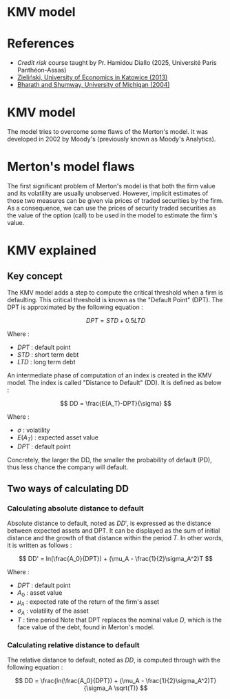 # KMV model

# References
- _Credit risk_ course taught by Pr. Hamidou Diallo (2025, Université Paris Panthéon-Assas)
- [Zieliński, University of Economics in Katowice (2013)](https://cejsh.icm.edu.pl/cejsh/element/bwmeta1.element.desklight-e6c5a7ad-d41f-4add-801b-e100432a8b90/c/8_T.Zielinski_Mertons_and_KMV_Models....pdf)
- [Bharath and Shumway, University of Michigan (2004)](https://papers.ssrn.com/sol3/Delivery.cfm?abstractid=637342)

# KMV model
The model tries to overcome some flaws of the Merton's model. It was developed in 2002 by Moody's (previously known as Moody's Analytics).

# Merton's model flaws
The first significant problem of Merton's model is that both the firm value and its volatility are usually unobserved. However, implicit estimates of those two measures can be given via prices of traded securities by the firm. As a consequence, we can use the prices of security traded securities as the value of the option (call) to be used in the model to estimate the firm's value. 

# KMV explained
## Key concept
The KMV model adds a step to compute the critical threshold when a firm is defaulting. This critical threshold is known as the "Default Point" (DPT). 
The DPT is approximated by the following equation : 

$$
DPT = STD + 0.5 LTD
$$

Where : 
- $DPT$ : default point
- $STD$ : short term debt
- $LTD$ : long term debt

An intermediate phase of computation of an index is created in the KMV model. The index is called "Distance to Default" (DD). It is defined as below : 

$$
DD = \frac{E(A_T)-DPT}{\sigma}
$$

Where : 
- $\sigma$ : volatility
- $E(A_T)$ : expected asset value
- $DPT$ : default point

Concretely, the larger the DD, the smaller the probability of default (PD), thus less chance the company will default. 

## Two ways of calculating DD
### Calculating absolute distance to default
Absolute distance to default, noted as $DD'$, is expressed as the distance between expected assets and DPT. It can be displayed as the sum of initial distance and the growth of that distance within the period $T$. In other words, it is written as follows : 

$$
DD' = ln(\frac{A_0}{DPT}) + (\mu_A - \frac{1}{2}\sigma_A^2)T
$$

Where : 
- $DPT$ : default point
- $A_0$ : asset value
- $\mu_A$ : expected rate of the return of the firm's asset
- $\sigma_A$ : volatility of the asset
- $T$ : time period
Note that DPT replaces the nominal value $D$, which is the face value of the debt, found in Merton's model. 

### Calculating relative distance to default
The relative distance to default, noted as $DD$, is computed through with the following equation : 

$$
DD = \frac{ln(\frac{A_0}{DPT}) + (\mu_A - \frac{1}{2}\sigma_A^2)T}{\sigma_A \sqrt(T)}
$$